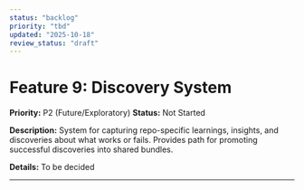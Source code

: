 ```yaml
---
status: "backlog"
priority: "tbd"
updated: "2025-10-18"
review_status: "draft"
---
```


# Feature 9: Discovery System
**Priority:** P2 (Future/Exploratory)
**Status:** Not Started

**Description:**
System for capturing repo-specific learnings, insights, and discoveries about what works or fails. Provides path for promoting successful discoveries into shared bundles.

**Details:** To be decided

---
